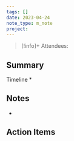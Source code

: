 ```yaml
---
tags: []
date: 2023-04-24
note_type: m_note
project:
---
```


> [!info]+
>Attendees: 


## Summary
Timeline
* 


## Notes
* 


## Action Items
